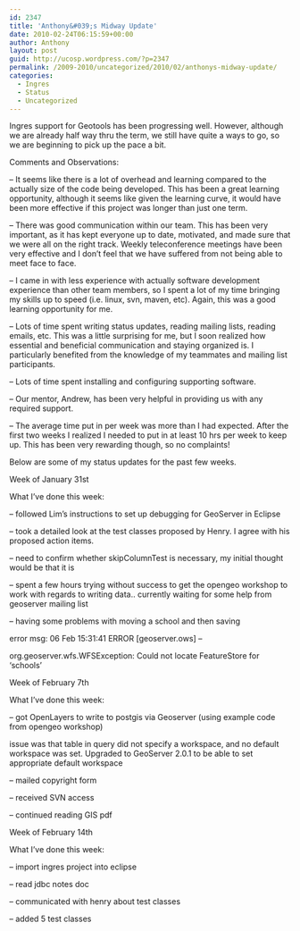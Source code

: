 ```yaml
---
id: 2347
title: 'Anthony&#039;s Midway Update'
date: 2010-02-24T06:15:59+00:00
author: Anthony
layout: post
guid: http://ucosp.wordpress.com/?p=2347
permalink: /2009-2010/uncategorized/2010/02/anthonys-midway-update/
categories:
  - Ingres
  - Status
  - Uncategorized
---
```

Ingres support for Geotools has been progressing well. However, although we are already half way thru the term, we still have quite a ways to go, so we are beginning to pick up the pace a bit.

Comments and Observations:
  
&#8211; It seems like there is a lot of overhead and learning compared to the actually size of the code being developed. This has been a great learning opportunity, although it seems like given the learning curve, it would have been more effective if this project was longer than just one term.
  
&#8211; There was good communication within our team. This has been very important, as it has kept everyone up to date, motivated, and made sure that we were all on the right track. Weekly teleconference meetings have been very effective and I don&#8217;t feel that we have suffered from not being able to meet face to face.
  
&#8211; I came in with less experience with actually software development experience than other team members, so I spent a lot of my time bringing my skills up to speed (i.e. linux, svn, maven, etc). Again, this was a good learning opportunity for me.
  
&#8211; Lots of time spent writing status updates, reading mailing lists, reading emails, etc. This was a little surprising for me, but I soon realized how essential and beneficial communication and staying organized is. I particularly benefited from the knowledge of my teammates and mailing list participants.
  
&#8211; Lots of time spent installing and configuring supporting software.
  
&#8211; Our mentor, Andrew, has been very helpful in providing us with any required support.
  
&#8211; The average time put in per week was more than I had expected. After the first two weeks I realized I needed to put in at least 10 hrs per week to keep up. This has been very rewarding though, so no complaints!

Below are some of my status updates for the past few weeks.

Week of January 31st
  
What I&#8217;ve done this week:
  
&#8211; followed Lim&#8217;s instructions to set up debugging for GeoServer in Eclipse
  
&#8211; took a detailed look at the test classes proposed by Henry. I agree with his proposed action items.
  
&#8211; need to confirm whether skipColumnTest is necessary, my initial thought would be that it is
  
&#8211; spent a few hours trying without success to get the opengeo workshop to work with regards to writing data.. currently waiting for some help from geoserver mailing list
  
&#8211; having some problems with moving a school and then saving
	  
error msg: 06 Feb 15:31:41 ERROR [geoserver.ows] &#8211;
	  
org.geoserver.wfs.WFSException: Could not locate FeatureStore for &#8216;schools&#8217;

Week of February 7th
  
What I&#8217;ve done this week:
  
&#8211; got OpenLayers to write to postgis via Geoserver (using example code from opengeo workshop)
	  
issue was that table in query did not specify a workspace, and no default workspace was set. Upgraded to GeoServer 2.0.1 to be able to set appropriate default workspace
  
&#8211; mailed copyright form
  
&#8211; received SVN access
  
&#8211; continued reading GIS pdf

Week of February 14th
  
What I&#8217;ve done this week:
  
&#8211; import ingres project into eclipse
  
&#8211; read jdbc notes doc
  
&#8211; communicated with henry about test classes
  
&#8211; added 5 test classes